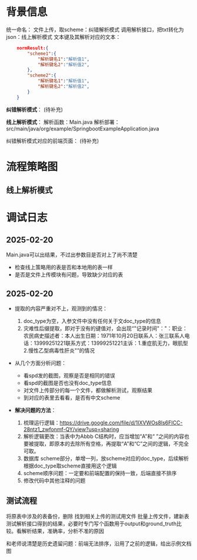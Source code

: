 # 背景信息
统一命名：
文件上传，取scheme：纠错解析模式
调用解析接口，把txt转化为json：线上解析模式
文本键及其解析对应的文本：
```json
    normResult:{
        "scheme1":{
            "解析键名1":"解析值1",
            "解析键名2":"解析值2",
        },
        "scheme2":{
            "解析键名1":"解析值1",
            "解析键名2":"解析值2",
        }
    }
```


**纠错解析模式**：
(待补充)

**线上解析模式**：
解析函数：Main.java
解析部署：src/main/java/org/example/SpringbootExampleApplication.java

纠错解析模式对应的前端页面：
(待补充)


# 流程策略图
## 线上解析模式





# 调试日志

## 2025-02-20 
Main.java可以出结果，不过出参数目是否对上了尚不清楚

- 检查线上策略用的表是否和本地用的表一样
- 是否是文件上传模块有问题，导致缺少对应的表

## 2025-02-20 
- 提取的内容严重对不上，观测到的情况：
    1. doc_type为空，入参文件中没有任何关于文doc_type的信息
    2. 灾难性后缀提取，即对于没有的键值对，会出现“"记录时间"："：职业：农民病史描述者：本人出生日期：1971年10月20日联系人：张三联系人电话：13999251221联系方式：13999251221主诉：1.重症肌无力，眼肌型2.慢性乙型病毒性肝炎"”的情况

- 从几个方面分析问题：
    - 看spd发的截图，观察是否是相同的错误
    - 看spd的截图是否也没有doc_type信息
    - 对文件上传部分的每一个文件，都做解析测试，观察结果
    - 到对应的表里去看看，是否有中文scheme

- **解决问题的方法**：
    1. 梳理运行逻辑：https://drive.google.com/file/d/1IXVWOs8ls6FICC-28ntz1_zwfonmf-QY/view?usp=sharing
    3. 解析逻辑更改：当表中为Abbb C结构时，应当增加“A”和“ ”之间的内容也要被提取，即原本的去除所有空格，再提取“A”和“C”之间的逻辑，不完全可取。
    4. 数据库 scheme部分，单增一列，放scheme对应的doc_type，后续解析根据doc_type取scheme直接用这个逻辑
    5. scheme顺序问题：一定要和前端配置的保持一致，后端直接不排序
    6. 修改代码中其他注释的问题

## 测试流程
将原表中涉及的表备份，删除
找到相关上传的测试用文件
批量上传文件，建新表
测试解析接口得到的结果，必要时专门写个函数用于output和ground_truth比较。看解析结果，准确率，分析不准的原因

和老师说清楚是历史遗留问题：前端无法排序，沿用了之前的逻辑，给出示例文档图
